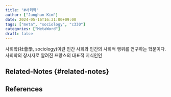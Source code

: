 ```yaml
---
title: "#사회학"
author: ["Junghan Kim"]
date: 2024-05-16T16:31:00+09:00
tags: ["meta", "sociology", "c330"]
categories: ["MetaWord"]
draft: false
---
```


사회학(社會學, sociology)이란 인간 사회와 인간의 사회적 행위를 연구하는 학문이다. 사회학의 창시자로 알려진 프랑스의 대표적 지식인인


## Related-Notes {#related-notes}

## References

<style>.csl-entry{text-indent: -1.5em; margin-left: 1.5em;}</style><div class="csl-bib-body">
</div>
